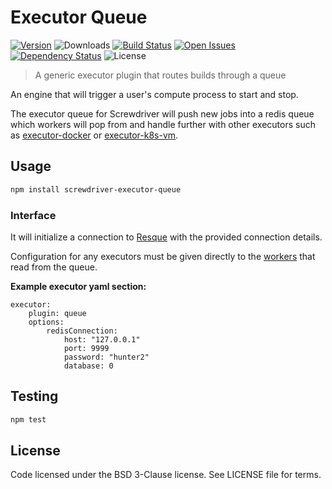 # Executor Queue
[![Version][npm-image]][npm-url] ![Downloads][downloads-image] [![Build Status][status-image]][status-url] [![Open Issues][issues-image]][issues-url] [![Dependency Status][daviddm-image]][daviddm-url] ![License][license-image]

> A generic executor plugin that routes builds through a queue

An engine that will trigger a user's compute process to start and stop.

The executor queue for Screwdriver will push new jobs into a redis queue which workers will pop from and handle further with other executors such as [executor-docker](https://github.com/screwdriver-cd/executor-docker) or [executor-k8s-vm](https://github.com/screwdriver-cd/executor-k8s-vm).

## Usage

```bash
npm install screwdriver-executor-queue
```

### Interface

It will initialize a connection to [Resque](https://github.com/resque/resque) with the provided connection details.

Configuration for any executors must be given directly to the [workers](https://github.com/screwdriver-cd/queue-worker) that read from the queue.

**Example executor yaml section:**
```
executor:
    plugin: queue
    options:
        redisConnection:
            host: "127.0.0.1"
            port: 9999
            password: "hunter2"
            database: 0
```

## Testing

```bash
npm test
```

## License

Code licensed under the BSD 3-Clause license. See LICENSE file for terms.

[npm-image]: https://img.shields.io/npm/v/screwdriver-executor-queue.svg
[npm-url]: https://npmjs.org/package/screwdriver-executor-queue
[downloads-image]: https://img.shields.io/npm/dt/screwdriver-executor-queue.svg
[license-image]: https://img.shields.io/npm/l/screwdriver-executor-queue.svg
[issues-image]: https://img.shields.io/github/issues/screwdriver-cd/executor-queue.svg
[issues-url]: https://github.com/screwdriver-cd/executor-queue/issues
[status-image]: https://cd.screwdriver.cd/pipelines/295/badge
[status-url]: https://cd.screwdriver.cd/pipelines/295
[daviddm-image]: https://david-dm.org/screwdriver-cd/executor-queue.svg?theme=shields.io
[daviddm-url]: https://david-dm.org/screwdriver-cd/executor-queue
